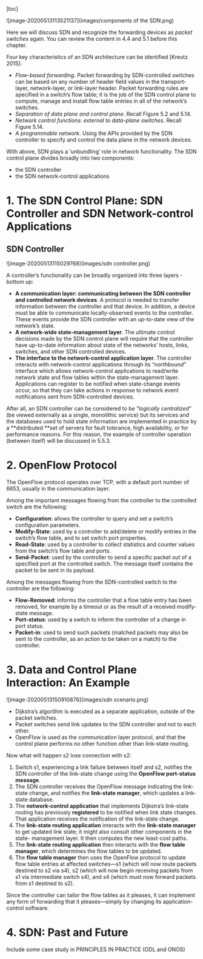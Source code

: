 [toc]

![image-20200513113521137](images/components of the SDN.png)

Here we will discuss SDN and recognize the forwarding devices as *packet switches* again. You can review the content in 4.4 and 5.1 before this chapter.

Four key characteristics of an SDN architecture can be identified [Kreutz 2015]:

- *Flow-based forwarding*. Packet forwarding by SDN-controlled switches can be based on any number of header field values in the transport-layer, network-layer, or link-layer header. Packet forwarding rules are specified in a switch’s flow table; it is the job of the SDN control plane to compute, manage and install flow table entries in all of the network’s switches.
- *Separation of data plane and control plane*. Recall Figure 5.2 and 5.14.
- *Network control functions: external to data-plane switches*. Recall Figure 5.14.
- *A programmable network*. Using the APIs provided by the SDN controller to specify and control the data plane in the network devices.

With above, SDN plays a ‘unbundling’ role in network functionality. The SDN control plane divides broadly into two components:

- the SDN controller
- the SDN network-control applications

# 1. The SDN Control Plane: SDN Controller and SDN Network-control Applications

## SDN Controller

![image-20200513115029768](images/sdn controller.png)

A controller’s functionality can be broadly organized into three layers - bottom up:

- **A communication layer: communicating between the SDN controller and controlled network devices**. A protocol is needed to transfer information between the controller and that device. In addition, a device must be able to communicate locally-observed events to the controller. These events provide the SDN controller with an up-to-date view of the  network’s state.
- **A network-wide state-management layer**. The ultimate control decisions made by the SDN control plane will require that the controller have up-to-date information about state of the networks’ hosts, links, switches, and other SDN controlled devices.
- **The interface to the network-control application layer**. The controller interacts with network-control applications through its “*northbound*” interface which allows network-control applications to read/write network state and flow tables within the state-management layer. Applications can register to be notified when state-change events occur, so that they can take actions in response to network event notifications sent from SDN-controlled devices.

After all, an SDN controller can be considered to be “*logically centralized*” (be viewed externally as a single, monolithic service) but its services and the databases used to hold state information are implemented in practice by a **distributed **set of servers for fault tolerance, high availability, or for performance reasons. For this reason, the example of controller operation (between itself) will be discussed in 5.5.3.

# 2. OpenFlow Protocol

The OpenFlow protocol operates over TCP, with a default port number of 6653, usually in the communication layer. 

Among the important messages flowing from the controller to the controlled switch are the following:

- **Configuration**: allows the controller to query and set a switch’s configuration parameters.
- **Modify-State**: used by a controller to add/delete or modify entries in the switch’s flow table, and to set switch port properties.
- **Read-State**: used by a controller to collect statistics and counter values from the switch’s flow table and ports.
- **Send-Packet**: used by the controller to send a specific packet out of a specified port at the controlled switch. The message itself contains the packet to be sent in its payload.

Among the messages flowing from the SDN-controlled switch to the controller are the following:

- **Flow-Removed**: informs the controller that a flow table entry has been removed, for example by a timeout or as the result of a received modify-state message.
- **Port-status**: used by a switch to inform the controller of a change in port status.
- **Packet-in**: used to send such packets (matched packets may also be sent to the controller, as an action to be taken on a match) to the controller.

# 3. Data and Control Plane Interaction: An Example

![image-20200513150910876](images/sdn scenario.png)

- Dijkstra’s algorithm is executed as a separate application, outside of the packet switches.
- Packet switches send link updates to the SDN controller and not to each other.
- OpenFlow is used as the communication layer protocol, and that the control plane  performs no other function other than link-state routing.

Now what will happen s2 lose connection with s2:

1. Switch s1, experiencing a link failure between itself and s2, notifies the SDN controller of the link-state change using the **OpenFlow port-status message**.
2. The SDN controller receives the OpenFlow message indicating the link-state change, and notifies the **link-state manager**, which updates a link-state database.
3. The **network-control application** that implements Dijkstra’s link-state routing has previously **registered** to be notified when link state changes. That application receives the notification of the link-state change.
4. The **link-state routing application** interacts with the **link-state manager** to get updated link state; it might also consult other components in the state- management layer. It then computes the new least-cost paths.
5. The **link-state routing application** then interacts with the **flow table manager**, which determines the flow tables to be updated.
6. The **flow table manager** then uses the OpenFlow protocol to update flow table entries at affected switches—s1 (which will now route packets destined to s2 via s4), s2 (which will now begin receiving packets from s1 via intermediate switch s4), and s4 (which must now forward packets from s1 destined to s2).  

Since the controller can tailor the flow tables as it pleases, it can implement any form of forwarding that it pleases—simply by changing its application-control software.

# 4. SDN: Past and Future

Include some case study in PRINCIPLES IN PRACTICE (ODL and ONOS)









